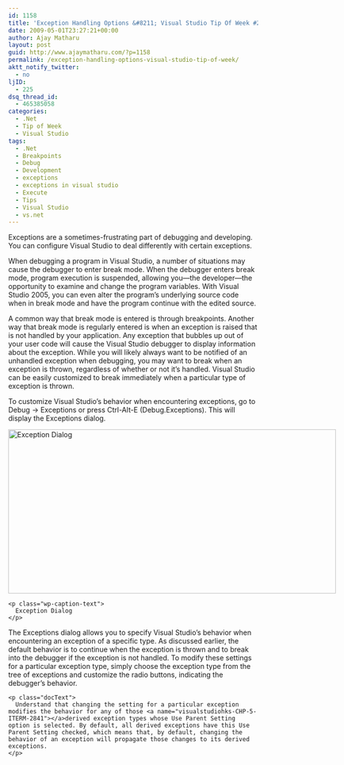 ```yaml
---
id: 1158
title: 'Exception Handling Options &#8211; Visual Studio Tip Of Week #20'
date: 2009-05-01T23:27:21+00:00
author: Ajay Matharu
layout: post
guid: http://www.ajaymatharu.com/?p=1158
permalink: /exception-handling-options-visual-studio-tip-of-week/
aktt_notify_twitter:
  - no
ljID:
  - 225
dsq_thread_id:
  - 465385058
categories:
  - .Net
  - Tip of Week
  - Visual Studio
tags:
  - .Net
  - Breakpoints
  - Debug
  - Development
  - exceptions
  - exceptions in visual studio
  - Execute
  - Tips
  - Visual Studio
  - vs.net
---
```

<p class="docText">
  <span class="docEmphBold">Exceptions are a sometimes-frustrating part of debugging and developing. You can configure Visual Studio to deal differently with certain exceptions</span>.
</p>

<p class="docText">
  When <a name="visualstudiohks-CHP-5-ITERM-2833"></a><a name="visualstudiohks-CHP-5-ITERM-2834"></a>debugging a program in Visual Studio, a number of situations may cause the debugger to enter break mode. When the debugger enters break mode, program execution is suspended, allowing you—the developer—the opportunity to examine and change the program variables. With Visual Studio 2005, you can even alter the program&#8217;s underlying source code when in break mode and have the program continue with the edited source.
</p>

<p class="docText">
  A common way that break mode is entered is through breakpoints. Another way that <a name="visualstudiohks-CHP-5-ITERM-2835"></a>break mode is regularly entered is when an exception is raised that is not handled by your application. Any exception that bubbles up out of your user code will cause the Visual Studio debugger to display information about the exception. While you will likely always want to be notified of an unhandled exception when debugging, you may want to break when an exception is thrown, regardless of whether or not it&#8217;s handled. Visual Studio can be easily customized to break immediately when a particular type of exception is thrown.
</p>

<p class="docText">
  To <a name="visualstudiohks-CHP-5-ITERM-2836"></a><a name="visualstudiohks-CHP-5-ITERM-2837"></a>customize Visual Studio&#8217;s behavior when encountering exceptions, go to Debug -> Exceptions or press <a name="visualstudiohks-CHP-5-ITERM-2838"></a><a name="visualstudiohks-CHP-5-ITERM-2839"></a>Ctrl-Alt-E (Debug.Exceptions). This will display the Exceptions dialog.
</p>

<p class="docText" style="text-align: center;">
  <div style="width: 671px" class="wp-caption aligncenter">
    <img title="Exception Dialog" src="http://ajaymatharu.files.wordpress.com/2009/05/exception.png" alt="Exception Dialog" width="661" height="331" />
    
    <p class="wp-caption-text">
      Exception Dialog
    </p>
  </div>
  
  <p class="docText" style="text-align: left;">
    <p class="docText">
      The Exceptions dialog allows you to specify Visual Studio&#8217;s behavior when encountering an exception of a specific type. As discussed earlier, the default behavior is to continue when the exception is thrown and to break into the debugger if the exception is not handled. To modify these settings for a particular exception type, simply choose the exception type from the tree of exceptions and customize the radio buttons, indicating the debugger&#8217;s behavior.
    </p>
    
    <p class="docText">
      Understand that changing the setting for a particular exception modifies the behavior for any of those <a name="visualstudiohks-CHP-5-ITERM-2841"></a>derived exception types whose Use Parent Setting option is selected. By default, all derived exceptions have this Use Parent Setting checked, which means that, by default, changing the behavior of an exception will propagate those changes to its derived exceptions.
    </p>